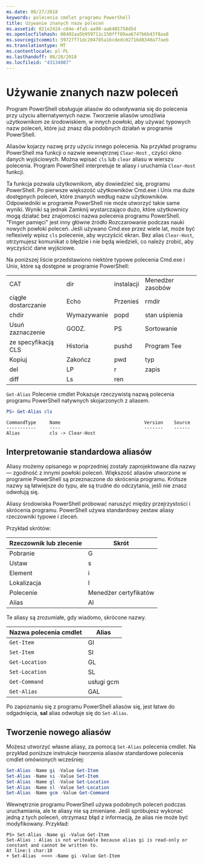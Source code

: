 ```yaml
---
ms.date: 08/27/2018
keywords: polecenia cmdlet programu PowerShell
title: Używanie znanych nazw poleceń
ms.assetid: 021e2424-c64e-4fa5-aa98-aa6405758d5d
ms.openlocfilehash: 08402aa5b959711c150fff89aa6747b6b43f8aa8
ms.sourcegitcommit: 59727f71dc204785a1bcdedc02716d8340a77aeb
ms.translationtype: MT
ms.contentlocale: pl-PL
ms.lasthandoff: 08/28/2018
ms.locfileid: "43134087"
---
```

# <a name="using-familiar-command-names"></a>Używanie znanych nazw poleceń

Program PowerShell obsługuje aliasów do odwoływania się do polecenia przy użyciu alternatywnych nazw. Tworzenie aliasów umożliwia użytkownikom ze środowiskiem, w innych powłoki, aby używać typowych nazw poleceń, które już znasz dla podobnych działań w programie PowerShell.

Aliasów kojarzy nazwę przy użyciu innego polecenia. Na przykład programu PowerShell ma funkcji o nazwie wewnętrznej `Clear-Host` , czyści okno danych wyjściowych. Można wpisać `cls` lub `clear` aliasu w wierszu polecenia. Program PowerShell interpretuje te aliasy i uruchamia `Clear-Host` funkcji.

Ta funkcja pozwala użytkownikom, aby dowiedzieć się, programu PowerShell. Po pierwsze większość użytkowników Cmd.exe i Unix ma duże dostępnych poleceń, które znanych według nazw użytkowników. Odpowiedniki w programie PowerShell nie może utworzyć takie same wyniki. Wyniki są jednak Zamknij wystarczająco dużo, które użytkownicy mogą działać bez znajomości nazwa polecenia programu PowerShell. "Finger pamięci" jest inny główne źródło Rozczarowanie podczas nauki nowych powłoki poleceń. Jeśli używano Cmd.exe przez wiele lat, może być reflexively wpisz `cls` polecenie, aby wyczyścić ekran. Bez alias `Clear-Host`, otrzymujesz komunikat o błędzie i nie będą wiedzieli, co należy zrobić, aby wyczyścić dane wyjściowe.

Na poniższej liście przedstawiono niektóre typowe polecenia Cmd.exe i Unix, które są dostępne w programie PowerShell:

|||||
|-|-|-|-|
|CAT|dir|instalacji|Menedżer zasobów|
|ciągłe dostarczanie|Echo|Przenieś|rmdir|
|chdir|Wymazywanie|popd|stan uśpienia|
|Usuń zaznaczenie|GODZ.|PS|Sortowanie|
|ze specyfikacją CLS|Historia|pushd|Program Tee|
|Kopiuj|Zakończ|pwd|typ|
|del|LP|r|zapis|
|diff|Ls|ren||

`Get-Alias` Polecenie cmdlet Pokazuje rzeczywistą nazwą polecenia programu PowerShell natywnych skojarzonych z aliasem.

```powershell
PS> Get-Alias cls
```

```Output
CommandType     Name                               Version    Source
-----------     ----                               -------    ------
Alias           cls -> Clear-Host
```

## <a name="interpreting-standard-aliases"></a>Interpretowanie standardowa aliasów

Aliasy możemy opisanego w poprzedniej zostały zaprojektowane dla nazwy — zgodność z innymi powłoki poleceń.
Większość aliasów utworzone w programie PowerShell są przeznaczone do skrócenia programu. Krótsze nazwy są łatwiejsze do typu, ale są trudne do odczytania, jeśli nie znasz odwołują się.

Aliasy środowiska PowerShell próbować naruszyć między przejrzystości i skrócenia programu. PowerShell używa standardowy zestaw aliasy rzeczowniki typowe i zleceń.

Przykład skrótów:

| Rzeczownik lub zlecenie | Skrót |
|--------------|--------------|
| Pobranie          | G            |
| Ustaw          | s            |
| Element         | i            |
| Lokalizacja     | l            |
| Polecenie      | Menedżer certyfikatów           |
| Alias        | Al           |

Te aliasy są zrozumiałe, gdy wiadomo, skrócone nazwy.

| Nazwa polecenia cmdlet    | Alias |
|----------------|-------|
| `Get-Item `    | GI    |
| `Set-Item`     | SI    |
| `Get-Location` | GL    |
| `Set-Location` | SL    |
| `Get-Command`  | usługi gcm   |
| `Get-Alias`    | GAL   |

Po zapoznaniu się z programu PowerShell aliasów się, jest łatwe do odgadnięcia, **sal** alias odwołuje się do `Set-Alias`.

## <a name="creating-new-aliases"></a>Tworzenie nowego aliasów

Możesz utworzyć własne aliasy, za pomocą `Set-Alias` polecenia cmdlet. Na przykład poniższe instrukcje tworzenia aliasów standardowe polecenia cmdlet omówionych wcześniej:

```powershell
Set-Alias -Name gi -Value Get-Item
Set-Alias -Name si -Value Set-Item
Set-Alias -Name gl -Value Get-Location
Set-Alias -Name sl -Value Set-Location
Set-Alias -Name gcm -Value Get-Command
```

Wewnętrznie programu PowerShell używa podobnych poleceń podczas uruchamiania, ale te aliasy nie są zmieniane.
Jeśli spróbujesz wykonać jedną z tych poleceń, otrzymasz błąd z informacją, że alias nie może być modyfikowany. Przykład:

```
PS> Set-Alias -Name gi -Value Get-Item
Set-Alias : Alias is not writeable because alias gi is read-only or constant and cannot be written to.
At line:1 char:10
+ Set-Alias  <<<< -Name gi -Value Get-Item
```